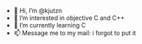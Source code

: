 - 👋 Hi, I’m @kjutzn
- 👀 I’m interested in objective C and C++
- 🌱 I’m currently learning C
- 📫 Message me to my mail: i forgot to put it

